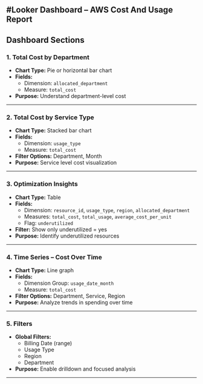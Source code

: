 #Looker Dashboard – AWS Cost And Usage Report
---

## Dashboard Sections

### 1. Total Cost by Department ###
- **Chart Type:** Pie or horizontal bar chart
- **Fields:** 
  - Dimension: `allocated_department`
  - Measure: `total_cost`
- **Purpose:** Understand department-level cost

---

### 2. Total Cost by Service Type ###
- **Chart Type:** Stacked bar chart
- **Fields:**
  - Dimension: `usage_type`
  - Measure: `total_cost`
- **Filter Options:** Department, Month
- **Purpose:** Service level cost visualization

---

### 3. Optimization Insights ###
- **Chart Type:** Table
- **Fields:**
  - Dimension: `resource_id`, `usage_type`, `region`, `allocated_department`
  - Measures: `total_cost`, `total_usage`, `average_cost_per_unit`
  - Flag: `underutilized`
- **Filter:** Show only underutilized = yes
- **Purpose:** Identify underutilized resources

---

### 4. Time Series – Cost Over Time ###
- **Chart Type:** Line graph
- **Fields:**
  - Dimension Group: `usage_date_month`
  - Measure: `total_cost`
- **Filter Options:** Department, Service, Region
- **Purpose:** Analyze trends in spending over time

---

### 5. Filters ###
- **Global Filters:**
  - Billing Date (range)
  - Usage Type
  - Region
  - Department
- **Purpose:** Enable drilldown and focused analysis

---